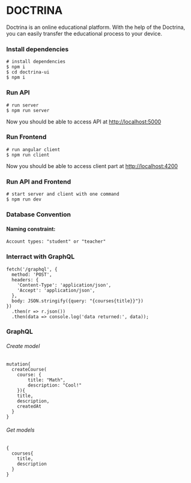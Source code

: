 # DOCTRINA


Doctrina is an online educational platform.
With the help of the Doctrina, you can easily transfer the educational process to your device.


### Install dependencies

```
# install dependencies
$ npm i
$ cd doctrina-ui
$ npm i
```

### Run API

```
# run server
$ npm run server
```
Now you should be able to access API at [http://localhost:5000](http://localhost:5000)

### Run Frontend
```
# run angular client
$ npm run client
```
Now you should be able to access client part at  [http://localhost:4200]( http://localhost:4200)

### Run API and Frontend
```
# start server and client with one command
$ npm run dev
```

### Database Convention

#### Naming constraint:
```
Account types: "student" or "teacher"
```



### Interract with GraphQL

```
fetch('/graphql', {
  method: 'POST',
  headers: {
    'Content-Type': 'application/json',
    'Accept': 'application/json',
  },
  body: JSON.stringify({query: "{courses{title}}"})
})
  .then(r => r.json())
  .then(data => console.log('data returned:', data));
```

### GraphQL

###### Create model
```
mutation{
  createCourse(
    course: {
    	title: "Math",
    	description: "Cool!"
  	}){
    title,
    description,
    createdAt
  }
}
```

###### Get models
```
{
  courses{
    title,
    description
  }
}
```
